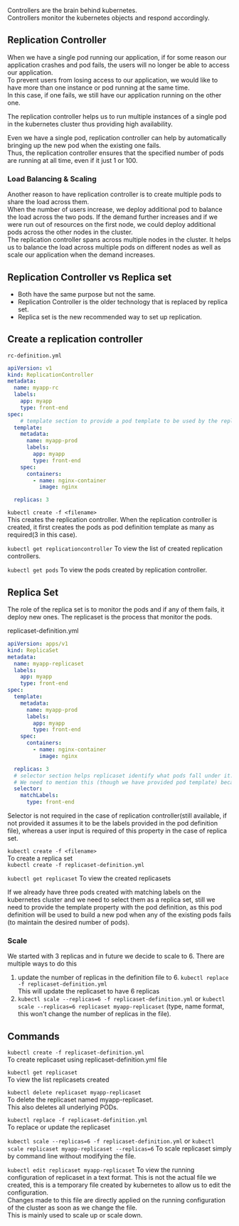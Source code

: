 Controllers are the brain behind kubernetes.  
Controllers monitor the kubernetes objects and respond accordingly.   

## Replication Controller
When we have a single pod running our application, if for some reason our application crashes and pod fails, the users will no longer be able to access our application.  
To prevent users from losing access to our application, we would like to have more than one instance or pod running at the same time.   
In this case, if one fails, we still have our application running on the other one.

The replication controller helps us to run multiple instances of a single pod in the kubernetes cluster thus providing high availability.

Even we have a single pod, replication controller can help by automatically bringing up the new pod when the existing one fails.  
Thus, the replication controller ensures that the specified number of pods are running at all time, even if it just 1 or 100.

### Load Balancing & Scaling
Another reason to have replication controller is to create multiple pods to share the load across them.  
When the number of users increase, we deploy additional pod to balance the load across the two pods. If the demand further increases and if we were run out of resources on the first node, we could deploy additional pods across the other nodes in the cluster.  
The replication controller spans across multiple nodes in the cluster. It helps us to balance the load across multiple pods on different nodes as well as scale our application when the demand increases.

## Replication Controller vs Replica set

* Both have the same purpose but not the same.
* Replication Controller is the older technology that is replaced by replica set.  
* Replica set is the new recommended way to set up replication.

## Create a replication controller

`rc-definition.yml`
```yaml
apiVersion: v1
kind: ReplicationController
metadata:
  name: myapp-rc
  labels:
    app: myapp
    type: front-end
spec:
    # template section to provide a pod template to be used by the replication controller to create replicas.
  template:
    metadata:
      name: myapp-prod
      labels: 
        app: myapp
        type: front-end
    spec:
      containers:
        - name: nginx-container
          image: nginx

  replicas: 3
```

`kubectl create -f <filename>`  
This creates the replication controller. When the replication controller is created, it first creates the pods as pod definition template as many as required(3 in this case).

`kubectl get replicationcontroller`
To view the list of created replication controllers.

`kubectl get pods`
To view the pods created by replication controller.

## Replica Set
The role of the replica set is to monitor the pods and if any of them fails, it deploy new ones.
The replicaset is the process that monitor the pods.

replicaset-definition.yml
```yaml
apiVersion: apps/v1
kind: ReplicaSet
metadata:
  name: myapp-replicaset
  labels:
    app: myapp
    type: front-end
spec:
  template:
    metadata:
      name: myapp-prod
      labels: 
        app: myapp
        type: front-end
    spec:
      containers:
        - name: nginx-container
          image: nginx

  replicas: 3
  # selector section helps replicaset identify what pods fall under it.
  # We need to mention this (though we have provided pod template) because, replicaset can also manage pods which are not created as part of the replicaset creation.
  selector: 
    matchLabels:
      type: front-end
```
Selector is not required in the case of replication controller(still available, if not provided it assumes it to be the labels provided in the pod definition file), whereas a user input is required of this property in the case of replica set.

`kubectl create -f <filename>`  
To create a replica set  
`kubectl create -f replicaset-definition.yml`  

`kubectl get replicaset`
To view the created replicasets

If we already have three pods created with matching labels on the kubernetes cluster and we need to select them as a replica set, still we need to provide the template property with the pod definition, as this pod definition will be used to build a new pod when any of the existing pods fails (to maintain the desired number of pods).

### Scale
We started with 3 replicas and in future we decide to scale to 6. There are multiple ways to do this
1. update the number of replicas in the definition file to 6.
  `kubectl replace -f replicaset-definition.yml`  
  This will update the replicaset to have 6 replicas
2. `kubectl scale --replicas=6 -f replicaset-definition.yml` or
   `kubectl scale --replicas=6 replicaset myapp-replicaset` (type, name format, this won't change the number of replicas in the file).

## Commands

`kubectl create -f replicaset-definition.yml`    
To create replicaset using replicaset-definition.yml file

`kubectl get replicaset`  
To view the list replicasets created  

`kubectl delete replicaset myapp-replicaset`  
To delete the replicaset named myapp-replicaset.  
This also deletes all underlying PODs.  

`kubectl replace -f replicaset-definition.yml`  
To replace or update the replicaset

`kubectl scale --replicas=6 -f replicaset-definition.yml` or
`kubectl scale replicaset myapp-replicaset --replicas=6`
To scale replicaset simply by command line without modifying the file.  

`kubectl edit replicaset myapp-replicaset`
To view the running configuration of replicaset in a text format. This is not the actual file we created, this is a temporary file created by kubernetes to allow us to edit the configuration.  
Changes made to this file are directly applied on the running configuration of the cluster as soon as we change the file.   
This is mainly used to scale up or scale down.  



